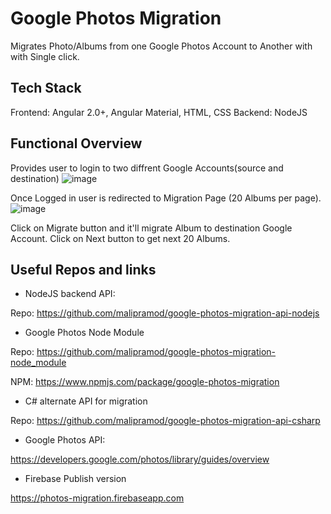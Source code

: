 # Google Photos Migration

Migrates Photo/Albums from one Google Photos Account to Another with with Single click.

## Tech Stack

Frontend: Angular 2.0+, Angular Material, HTML, CSS
Backend: NodeJS

## Functional Overview

Provides user to login to two diffrent Google Accounts(source and destination)
![image](https://user-images.githubusercontent.com/13375870/57016177-5add5800-6c36-11e9-9908-1b9c419e2184.png)

Once Logged in user is redirected to Migration Page (20 Albums per page).
![image](https://user-images.githubusercontent.com/13375870/55706093-ef6ce580-59fd-11e9-94b9-412f6a988eae.png)

Click on Migrate button and it'll migrate Album to destination Google Account. Click on Next button to get next 20 Albums.

## Useful Repos and links

* NodeJS backend API:

Repo: <https://github.com/malipramod/google-photos-migration-api-nodejs>

* Google Photos Node Module

Repo: <https://github.com/malipramod/google-photos-migration-node_module>

NPM:  <https://www.npmjs.com/package/google-photos-migration>

* C# alternate API for migration

Repo: <https://github.com/malipramod/google-photos-migration-api-csharp>

* Google Photos API:

<https://developers.google.com/photos/library/guides/overview>

* Firebase Publish version

<https://photos-migration.firebaseapp.com>
